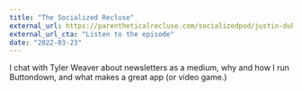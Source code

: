 ```yaml
---
title: "The Socialized Recluse"
external_url: https://parentheticalrecluse.com/socializedpod/justin-duke
external_url_cta: "Listen to the episode"
date: "2022-03-23"
---
```


I chat with Tyler Weaver about newsletters as a medium, why and how I run Buttondown, and what makes a great app (or video game.)
